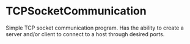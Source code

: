 # TCPSocketCommunication
Simple TCP socket communication program. Has the ability to create a server and/or client to connect to a host through desired ports.
